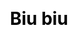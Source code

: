 ---
title: Biu biu
layout: bullet
description: Join the biu biu family and enjoy leave message with others.
js: ["js/game/wooden_fish/howler.min.js", "js/secret/bullet/bullet.js"]
css: ["css/secret/bullet/bullet.css"]
---